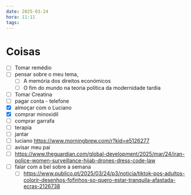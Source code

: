 ```yaml
---
date: 2025-03-24
hora: 11:11
tags:
---
```





# Coisas

- [ ] Tomar remédio
- [ ] pensar sobre o meu tema, 
	- [ ] A memória dos direitos económicos
	- [ ] O fim do mundo na teoria política da modernidade tardia
- [ ] Tomar Creatina
- [ ] pagar conta - telefone
- [x] almoçar com o Luciano
- [x] comprar minoxidil
- [ ] comprar garrafa
- [ ] terapia
- [ ] jantar
- [ ] luciano https://www.morningbrew.com/r?kid=e5126277
- [ ] avisar meu pai
- [ ] https://www.theguardian.com/global-development/2025/mar/24/iran-police-women-surveillance-hijab-drones-dress-code-law
- [ ] falar com a bel sobre a semana
	- [ ] https://www.publico.pt/2025/03/24/p3/noticia/tiktok-pos-adultos-colorir-desenhos-fofinhos-so-quero-estar-tranquila-afastada-ecras-2126738
